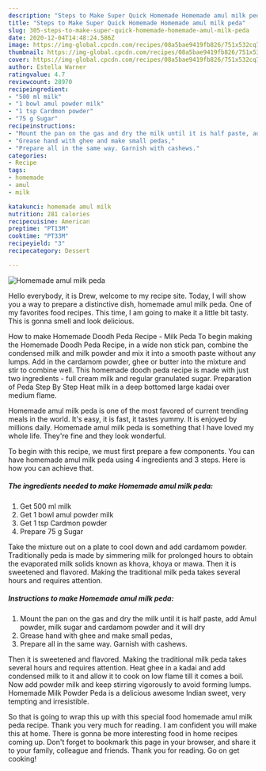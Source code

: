 ```yaml
---
description: "Steps to Make Super Quick Homemade Homemade amul milk peda"
title: "Steps to Make Super Quick Homemade Homemade amul milk peda"
slug: 305-steps-to-make-super-quick-homemade-homemade-amul-milk-peda
date: 2020-12-04T14:48:24.586Z
image: https://img-global.cpcdn.com/recipes/08a5bae9419fb826/751x532cq70/homemade-amul-milk-peda-recipe-main-photo.jpg
thumbnail: https://img-global.cpcdn.com/recipes/08a5bae9419fb826/751x532cq70/homemade-amul-milk-peda-recipe-main-photo.jpg
cover: https://img-global.cpcdn.com/recipes/08a5bae9419fb826/751x532cq70/homemade-amul-milk-peda-recipe-main-photo.jpg
author: Estella Warner
ratingvalue: 4.7
reviewcount: 28970
recipeingredient:
- "500 ml milk"
- "1 bowl amul powder milk"
- "1 tsp Cardmon powder"
- "75 g Sugar"
recipeinstructions:
- "Mount the pan on the gas and dry the milk until it is half paste, add Amul powder, milk sugar and cardamom powder and it will dry"
- "Grease hand with ghee and make small pedas,"
- "Prepare all in the same way. Garnish with cashews."
categories:
- Recipe
tags:
- homemade
- amul
- milk

katakunci: homemade amul milk 
nutrition: 281 calories
recipecuisine: American
preptime: "PT13M"
cooktime: "PT33M"
recipeyield: "3"
recipecategory: Dessert

---
```



![Homemade amul milk peda](https://img-global.cpcdn.com/recipes/08a5bae9419fb826/751x532cq70/homemade-amul-milk-peda-recipe-main-photo.jpg)

Hello everybody, it is Drew, welcome to my recipe site. Today, I will show you a way to prepare a distinctive dish, homemade amul milk peda. One of my favorites food recipes. This time, I am going to make it a little bit tasty. This is gonna smell and look delicious.

How to make Homemade Doodh Peda Recipe - Milk Peda To begin making the Homemade Doodh Peda Recipe, in a wide non stick pan, combine the condensed milk and milk powder and mix it into a smooth paste without any lumps. Add in the cardamom powder, ghee or butter into the mixture and stir to combine well. This homemade doodh peda recipe is made with just two ingredients - full cream milk and regular granulated sugar. Preparation of Peda Step By Step Heat milk in a deep bottomed large kadai over medium flame.

Homemade amul milk peda is one of the most favored of current trending meals in the world. It's easy, it is fast, it tastes yummy. It is enjoyed by millions daily. Homemade amul milk peda is something that I have loved my whole life. They're fine and they look wonderful.


To begin with this recipe, we must first prepare a few components. You can have homemade amul milk peda using 4 ingredients and 3 steps. Here is how you can achieve that.

<!--inarticleads1-->

##### The ingredients needed to make Homemade amul milk peda:

1. Get 500 ml milk
1. Get 1 bowl amul powder milk
1. Get 1 tsp Cardmon powder
1. Prepare 75 g Sugar


Take the mixture out on a plate to cool down and add cardamom powder. Traditionally peda is made by simmering milk for prolonged hours to obtain the evaporated milk solids known as khova, khoya or mawa. Then it is sweetened and flavored. Making the traditional milk peda takes several hours and requires attention. 

<!--inarticleads2-->

##### Instructions to make Homemade amul milk peda:

1. Mount the pan on the gas and dry the milk until it is half paste, add Amul powder, milk sugar and cardamom powder and it will dry
1. Grease hand with ghee and make small pedas,
1. Prepare all in the same way. Garnish with cashews.


Then it is sweetened and flavored. Making the traditional milk peda takes several hours and requires attention. Heat ghee in a kadai and add condensed milk to it and allow it to cook on low flame till it comes a boil. Now add powder milk and keep stirring vigorously to avoid forming lumps. Homemade Milk Powder Peda is a delicious awesome Indian sweet, very tempting and irresistible. 

So that is going to wrap this up with this special food homemade amul milk peda recipe. Thank you very much for reading. I am confident you will make this at home. There is gonna be more interesting food in home recipes coming up. Don't forget to bookmark this page in your browser, and share it to your family, colleague and friends. Thank you for reading. Go on get cooking!

